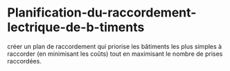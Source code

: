 # Planification-du-raccordement-lectrique-de-b-timents
 créer un plan de raccordement qui priorise les bâtiments les plus simples à raccorder (en minimisant les coûts) tout en maximisant le nombre de prises raccordées.
